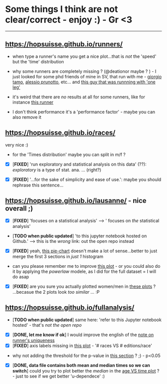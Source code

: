 

# Some things I think are not clear/correct - enjoy :) - Gr <3

----

## https://hopsuisse.github.io/runners/

- when type a runner's name you get a nice plot...that is _not_ the 'speed' but the 'time' distribution

- why some runners are completely missing ? (@deationor maybe ? ) - I just looked for some phd friends of mine in SV, that run with me - 
[giorgio tamo](http://www.alphafoto.com/images.php?runID=810&sn=14288), 
[alessio prunotto](http://www.alphafoto.com/images.php?runID=810&sn=14139), etc...
and [this guy that was runnning with 'one leg'](http://www.alphafoto.com/images.php?runID=744&sn=2169)

- it's weird that there are _no_ results at all for some runners, like for instance 
[this runner](https://hopsuisse.github.io/runners/?runner=Lazzarini+Reto+1973)


- I don't think performance it's a 'performance factor' - maybe you can also remove it 

## https://hopsuisse.github.io/races/

 very nice :)

 - for the 'Times distribution' maybe you can split in m/f ?

 - [x] [**FIXED**] 'run exploratory and statistical analysis on this data' (??): _exploratory_ is a type of stat. ana. ... (right?)

 - [x] [**FIXED**] '...for the sake of simplicity and ease of use.': maybe you should rephrase this sentence...

## https://hopsuisse.github.io/lausanne/ - nice overall ;)


- [x] [**FIXED**] 'focuses on a statistical analysis' -->   ' focuses on _the_ statistical analysis'
- [**TODO when public updated**] 'to this jupyter notebook hosted on Github.' --> this is the _wrong_ link: out the open repo instead
- [x] [**FIXED**] yeah, [this pie-chart](https://hopsuisse.github.io/lausanne/#number-of-runners-by-sex-and-by-category)
  doesn't make a lot of sense...better to just merge the first 3 sections in _just 1_ histogram
- can you please remember me to improve 
[this plot](https://hopsuisse.github.io/lausanne/#towns-of-residence-of-the-runners) - or you could also do it by applying the _powerlaw_ modele, as I did for the full dataset = I will do asap
- [x] [**FIXED**] are you sure you actually plotted women/men in 
[these plots](https://hopsuisse.github.io/lausanne/#paces-distribution-by-category) ?  ...becasue the 2 plots look _too similar_ ... :P 

## https://hopsuisse.github.io/fullanalysis/

- [**TODO when public updated**] same here: 'refer to this Jupyter notebook hosted' - that's _not the open repo_ 
- [x] [**DONE, let me know if ok**] I would improve the english of the 
[note on runner's uniqueness](https://hopsuisse.github.io/fullanalysis/#note-on-unique-runners)
- [x] [**FIXED**] axis labels missing in [this plot](https://hopsuisse.github.io/fullanalysis/#distribution-of-the-number-of-editions-per-race) - '# races  VS # editions/race'
- why not adding the threshold for the p-value in
[this section](https://hopsuisse.github.io/fullanalysis/#age-across-editions) ? ;)  - p<0.05
- [x] [**DONE, data file contains both mean and median times so we can switch**] could you try to plot better the _median_ in the 
[age VS time plot](https://hopsuisse.github.io/fullanalysis/#statistics-on-performance-vs-age) ?  - just to see if we get better 'u-dependece' :)























